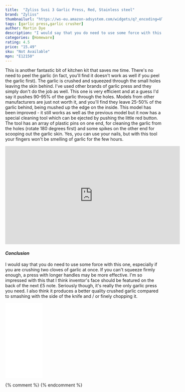 ```yaml
---
title:  "Zyliss Susi 3 Garlic Press, Red, Stainless steel"
brand: "Zyliss"
thumbnailurl: "https://ws-eu.amazon-adsystem.com/widgets/q?_encoding=UTF8&ASIN=B006MST90G&Format=_SL160_&ID=AsinImage&MarketPlace=GB&ServiceVersion=20070822&WS=1&tag=codemartin04-21&language=en_GB"
tags: [garlic press,garlic crusher]
author: Martin Dye
description: "I would say that you do need to use some force with this one, especially if you are crushing two cloves of garlic at once. If you can't squeeze firmly enough, a press with longer handles may be more effective."
categories: [Homeware]
rating: 4.5
price: "15.49"
sku: "Not Available"
mpn: "E12150"
---
```


This is another fantastic bit of kitchen kit that saves me time. There's no need to peel the garlic (in fact, you'll find
it doesn't work as well if you peel the garlic first). The garlic is crushed and squeezed through
the small holes leaving the skin behind. I've used other brands of garlic press and they simply don't do the job as well.
This one is very efficient and at a guess I'd say it pushes 90-95% of the garlic through the holes. Models from other
manufacturers are just not worth it, and you'll find they leave 25-50% of the garlic behind, being mushed up the edge on the inside.
This model has been improved - it still works as well as the previous model but it now has a special cleaning tool which can
be ejected by pushing the little red button. The tool has an array of plastic pins on one end, for cleaning the garlic from the
holes (rotate 180 degrees first) and some spikes on the other end for scooping out the garlic skin. Yes, you can use your
nails, but with this tool your fingers won't be smelling of garlic for the few hours.

<iframe width="560" height="315" src="https://www.youtube.com/embed/0KCwkkW80U8" frameborder="0" allow="accelerometer; autoplay; encrypted-media; gyroscope; picture-in-picture" allowfullscreen></iframe>

<h4><em>Conclusion</em></h4>

I would say that you do need to use some force with this one, especially if you are crushing two cloves of garlic
at once. If you can't squeeze firmly enough, a press with longer handles may be more effective.
I'm so impressed with this that I think inventor's face should be featured on the back of the next £5 note.
Seriously though, it's really the only garlic press you need. I also think it produces a better quality crushed garlic
compared to smashing with the side of the knife and / or finely chopping it.

<iframe style="width:120px;height:240px;" marginwidth="0" marginheight="0" scrolling="no" frameborder="0" src="//ws-eu.amazon-adsystem.com/widgets/q?ServiceVersion=20070822&OneJS=1&Operation=GetAdHtml&MarketPlace=GB&source=ac&ref=tf_til&ad_type=product_link&tracking_id={{site.affid}}&marketplace=amazon&region=GB&placement=B006MST90G&asins=B006MST90G&linkId=2302db6cd6a6b895fec5b1f61d42af01&show_border=true&link_opens_in_new_window=false&price_color=333333&title_color=0066c0&bg_color=f2f2f2">
</iframe>
	
{% comment %}
{% endcomment %}